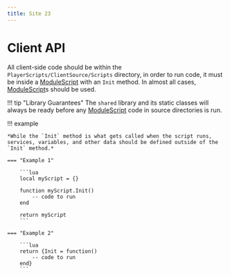 ```yaml
---
title: Site 23
---
```


[ModuleScript]: https://create.roblox.com/docs/reference/engine/classes/ModuleScript

Client API
==========

All client-side code should be within the `PlayerScripts/ClientSource/Scripts` directory, in order to run code, it must be inside a [ModuleScript] with an `Init` method. In almost all cases, [ModuleScript]s should be used.

!!! tip "Library Guarantees"
    The `shared` library and its static classes will always be ready before any [ModuleScript] code in source directories is run.

!!! example

    *While the `Init` method is what gets called when the script runs, services, variables, and other data should be defined outside of the `Init` method.*

    === "Example 1"

        ```lua
        local myScript = {}

        function myScript.Init()
            -- code to run
        end

        return myScript
        ```
    
    === "Example 2"

        ```lua
        return {Init = function()
            -- code to run
        end}
        ```